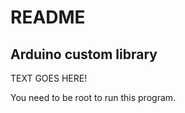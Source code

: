 README
======

Arduino custom library
----------------------

TEXT GOES HERE!

You need to be root to run this program.

